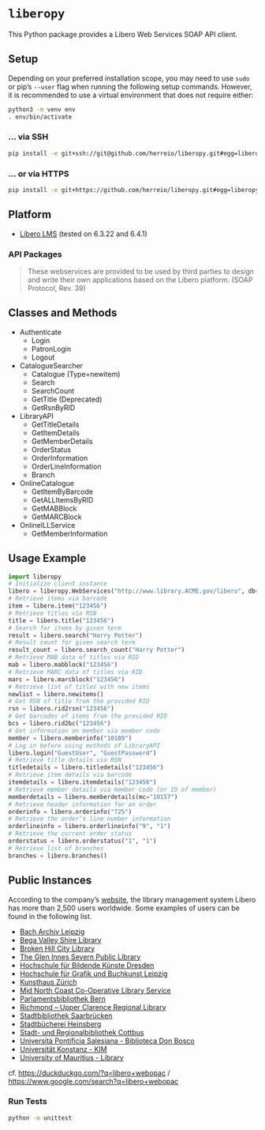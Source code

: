 # `liberopy`

This Python package provides a Libero Web Services SOAP API client.

## Setup

Depending on your preferred installation scope, you may need to use `sudo` or pip’s `--user` flag when running the following setup commands. However, it is recommended to use a virtual environment that does not require either:

```sh
python3 -m venv env
. env/bin/activate
```

### ... via SSH

```sh
pip install -e git+ssh://git@github.com/herreio/liberopy.git#egg=liberopy
```

### ... or via HTTPS

```sh
pip install -e git+https://github.com/herreio/liberopy.git#egg=liberopy
```

## Platform

- [Libero LMS](https://libero.com.au) (tested on 6.3.22 and 6.4.1)

### API Packages

> These webservices are provided to be used by third parties to design and write their own applications based on the Libero platform. (SOAP Protocol, Rev. 39)

## Classes and Methods

- Authenticate
    - Login
    - PatronLogin
    - Logout
- CatalogueSearcher
    - Catalogue (Type=newitem)
    - Search
    - SearchCount
    - GetTitle (Deprecated)
    - GetRsnByRID
- LibraryAPI
    - GetTitleDetails
    - GetItemDetails
    - GetMemberDetails
    - OrderStatus
    - OrderInformation
    - OrderLineInformation
    - Branch
- OnlineCatalogue
    - GetItemByBarcode
    - GetALLItemsByRID
    - GetMABBlock
    - GetMARCBlock
- OnlineILLService
    - GetMemberInformation

## Usage Example

```py
import liberopy
# Initialize client instance
libero = liberopy.WebServices("http://www.library.ACME.gov/libero", db="ACM")
# Retrieve items via barcode
item = libero.item("123456")
# Retrieve titles via RSN
title = libero.title("123456")
# Search for items by given term
result = libero.search("Harry Potter")
# Result count for given search term
result_count = libero.search_count("Harry Potter")
# Retrieve MAB data of titles via RID
mab = libero.mabblock("123456")
# Retrieve MARC data of titles via RID
marc = libero.marcblock("123456")
# Retrieve list of titles with new items
newlist = libero.newitems()
# Get RSN of title from the provided RID
rsn = libero.rid2rsn("123456")
# Get barcodes of items from the provided RID
bcs = libero.rid2bc("123456")
# Get information on member via member code
member = libero.memberinfo("10189")
# Log in before using methods of LibraryAPI
libero.login("GuestUser", "GuestPassword")
# Retrieve title details via RSN
titledetails = libero.titledetails("123456")
# Retrieve item details via barcode
itemdetails = libero.itemdetails("123456")
# Retrieve member details via member code (or ID of member)
memberdetails = libero.memberdetails(mc="10157")
# Retrieve header information for an order
orderinfo = libero.orderinfo("725")
# Retrieve the order’s line number information
orderlineinfo = libero.orderlineinfo("9", "1")
# Retrieve the current order status
orderstatus = libero.orderstatus("1", "1")
# Retrieve list of branches
branches = libero.branches()
```

## Public Instances

According to the company’s [website](https://libero.com.au/company/why-libero/), the library management system Libero has more than 2,500 users worldwide. Some examples of users can be found in the following list.

- [Bach Archiv Leipzig](https://bacharchiv.libero-is.de/libero/WebOpac.cls)
- [Bega Valley Shire Library](https://begavalley.libero.com.au/libero/WebOpac.cls)
- [Broken Hill City Library](https://brokenhill.libero.com.au/libero/WebOpac.cls)
- [The Glen Innes Severn Public Library](https://glen-innes.libero.com.au/libero/WebOpac.cls)
- [Hochschule für Bildende Künste Dresden](https://opac.hfbk-dresden.de/libero/WebOpac.cls)
- [Hochschule für Grafik und Buchkunst Leipzig](https://hgb.libero-is.de/libero/WebOpac.cls)
- [Kunsthaus Zürich](https://opac.kunsthaus.ch/libero/WebOpac.cls)
- [Mid North Coast Co-Operative Library Service](https://catalogue.mnclibrary.org.au/libero/WebOpac.cls)
- [Parlamentsbibliothek Bern](https://biblio.parlament.ch/libero/WebOpac.cls)
- [Richmond – Upper Clarence Regional Library](https://richmondvalley.libero.com.au/libero/WebOpac.cls)
- [Stadtbibliothek Saarbrücken](https://opac.saarbruecken.de/libero/WebOpac.cls)
- [Stadtbücherei Heinsberg](https://heinsberg.libero-is.de/libero/WebOpac.cls)
- [Stadt- und Regionalbibliothek Cottbus](https://web-opac.bibliothek-cottbus.de/libero/WebOpac.cls)
- [Università Pontificia Salesiana - Biblioteca Don Bosco](https://webopacups.urbe.it/libero/WebOpac.cls)
- [Universität Konstanz - KIM](https://libero.ub.uni-konstanz.de/libero/WebOpac.cls)
- [University of Mauritius - Library](https://library.uom.ac.mu/libero/WebOpac.cls)

cf. https://duckduckgo.com/?q=libero+webopac / https://www.google.com/search?q=libero+webopac

### Run Tests

```sh
python -m unittest
```
